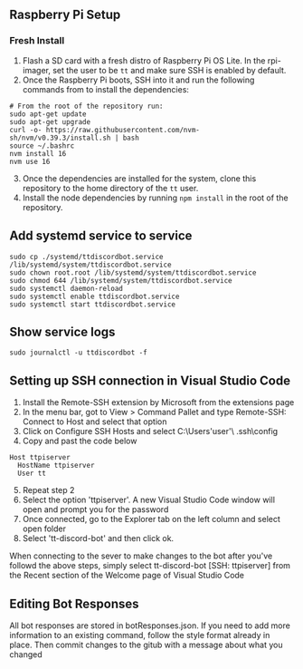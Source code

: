 ## Raspberry Pi Setup

### Fresh Install
1. Flash a SD card with a fresh distro of Raspberry Pi OS Lite. In the rpi-imager, set the user to be `tt` and make sure SSH is enabled by default.
2. Once the Raspberry Pi boots, SSH into it and run the following commands from to install the dependencies:
```
# From the root of the repository run:
sudo apt-get update
sudo apt-get upgrade
curl -o- https://raw.githubusercontent.com/nvm-sh/nvm/v0.39.3/install.sh | bash
source ~/.bashrc
nvm install 16
nvm use 16
```
3. Once the dependencies are installed for the system, clone this repository to the home directory of the `tt` user.
4. Install the node dependencies by running `npm install` in the root of the repository.

## Add systemd service to service
```
sudo cp ./systemd/ttdiscordbot.service /lib/systemd/system/ttdiscordbot.service
sudo chown root.root /lib/systemd/system/ttdiscordbot.service
sudo chmod 644 /lib/systemd/system/ttdiscordbot.service
sudo systemctl daemon-reload
sudo systemctl enable ttdiscordbot.service
sudo systemctl start ttdiscordbot.service
```

## Show service logs
```
sudo journalctl -u ttdiscordbot -f
```

## Setting up SSH connection in Visual Studio Code

1. Install the Remote-SSH extension by Microsoft from the extensions page
2. In the menu bar, got to View > Command Pallet and type Remote-SSH: Connect to Host and select that option
3. Click on Configure SSH Hosts and select C:\Users\'user'\ .ssh\config
4. Copy and past the code below

```
Host ttpiserver
  HostName ttpiserver
  User tt
```

5. Repeat step 2 
6. Select the option 'ttpiserver'. A new Visual Studio Code window will open and prompt you for the password
7. Once connected, go to the Explorer tab on the left column and select open folder
8. Select 'tt-discord-bot' and then click ok. 

When connecting to the sever to make changes to the bot after you've followd the above steps, simply select tt-discord-bot [SSH: ttpiserver] from the Recent section of the Welcome page of Visual Studio Code

## Editing Bot Responses
All bot responses are stored in botResponses.json. If you need to add more information to an existing command, follow the style format already in place. Then commit changes to the gitub with a message about what you changed